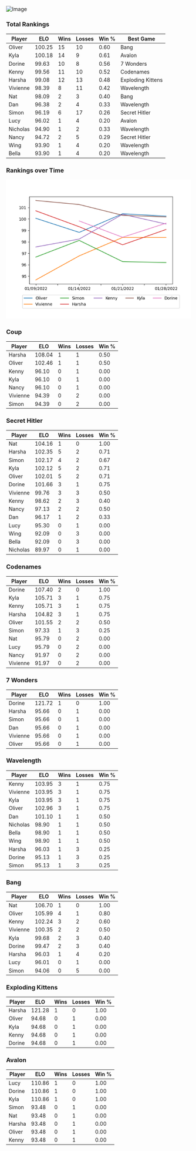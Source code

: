 
![Image](https://media.architecturaldigest.com/photos/618036966ba9675f212cc805/16:9/w_2560%2Cc_limit/SquidGame_Season1_Episode1_00_44_44_16.jpg)

### Total Rankings

| Player | ELO | Wins | Losses | Win % | Best Game |
| --- | --- | --- | --- | --- | --- |
| Oliver | 100.25 | 15 | 10 | 0.60 | Bang |
| Kyla | 100.18 | 14 | 9 | 0.61 | Avalon |
| Dorine | 99.63 | 10 | 8 | 0.56 | 7 Wonders |
| Kenny | 99.56 | 11 | 10 | 0.52 | Codenames |
| Harsha | 99.08 | 12 | 13 | 0.48 | Exploding Kittens |
| Vivienne | 98.39 | 8 | 11 | 0.42 | Wavelength |
| Nat | 98.09 | 2 | 3 | 0.40 | Bang |
| Dan | 96.38 | 2 | 4 | 0.33 | Wavelength |
| Simon | 96.19 | 6 | 17 | 0.26 | Secret Hitler |
| Lucy | 96.02 | 1 | 4 | 0.20 | Avalon |
| Nicholas | 94.90 | 1 | 2 | 0.33 | Wavelength |
| Nancy | 94.72 | 2 | 5 | 0.29 | Secret Hitler |
| Wing | 93.90 | 1 | 4 | 0.20 | Wavelength |
| Bella | 93.90 | 1 | 4 | 0.20 | Wavelength |

### Rankings over Time
![Image](rankings.png)

### Coup

| Player | ELO | Wins | Losses | Win % |
| --- | --- | --- | --- | --- |
| Harsha | 108.04  | 1 | 1 | 0.50 |
| Oliver | 102.46  | 1 | 1 | 0.50 |
| Kenny | 96.10  | 0 | 1 | 0.00 |
| Kyla | 96.10  | 0 | 1 | 0.00 |
| Nancy | 96.10  | 0 | 1 | 0.00 |
| Vivienne | 94.39  | 0 | 2 | 0.00 |
| Simon | 94.39  | 0 | 2 | 0.00 |

### Secret Hitler

| Player | ELO | Wins | Losses | Win % |
| --- | --- | --- | --- | --- |
| Nat | 104.16  | 1 | 0 | 1.00 |
| Harsha | 102.35  | 5 | 2 | 0.71 |
| Simon | 102.17  | 4 | 2 | 0.67 |
| Kyla | 102.12  | 5 | 2 | 0.71 |
| Oliver | 102.01  | 5 | 2 | 0.71 |
| Dorine | 101.66  | 3 | 1 | 0.75 |
| Vivienne | 99.76  | 3 | 3 | 0.50 |
| Kenny | 98.62  | 2 | 3 | 0.40 |
| Nancy | 97.13  | 2 | 2 | 0.50 |
| Dan | 96.17  | 1 | 2 | 0.33 |
| Lucy | 95.30  | 0 | 1 | 0.00 |
| Wing | 92.09  | 0 | 3 | 0.00 |
| Bella | 92.09  | 0 | 3 | 0.00 |
| Nicholas | 89.97  | 0 | 1 | 0.00 |

### Codenames

| Player | ELO | Wins | Losses | Win % |
| --- | --- | --- | --- | --- |
| Dorine | 107.40  | 2 | 0 | 1.00 |
| Kyla | 105.71  | 3 | 1 | 0.75 |
| Kenny | 105.71  | 3 | 1 | 0.75 |
| Harsha | 104.82  | 3 | 1 | 0.75 |
| Oliver | 101.55  | 2 | 2 | 0.50 |
| Simon | 97.33  | 1 | 3 | 0.25 |
| Nat | 95.79  | 0 | 2 | 0.00 |
| Lucy | 95.79  | 0 | 2 | 0.00 |
| Nancy | 91.97  | 0 | 2 | 0.00 |
| Vivienne | 91.97  | 0 | 2 | 0.00 |

### 7 Wonders

| Player | ELO | Wins | Losses | Win % |
| --- | --- | --- | --- | --- |
| Dorine | 121.72  | 1 | 0 | 1.00 |
| Harsha | 95.66  | 0 | 1 | 0.00 |
| Simon | 95.66  | 0 | 1 | 0.00 |
| Dan | 95.66  | 0 | 1 | 0.00 |
| Vivienne | 95.66  | 0 | 1 | 0.00 |
| Oliver | 95.66  | 0 | 1 | 0.00 |

### Wavelength

| Player | ELO | Wins | Losses | Win % |
| --- | --- | --- | --- | --- |
| Kenny | 103.95  | 3 | 1 | 0.75 |
| Vivienne | 103.95  | 3 | 1 | 0.75 |
| Kyla | 103.95  | 3 | 1 | 0.75 |
| Oliver | 102.96  | 3 | 1 | 0.75 |
| Dan | 101.10  | 1 | 1 | 0.50 |
| Nicholas | 98.90  | 1 | 1 | 0.50 |
| Bella | 98.90  | 1 | 1 | 0.50 |
| Wing | 98.90  | 1 | 1 | 0.50 |
| Harsha | 96.03  | 1 | 3 | 0.25 |
| Dorine | 95.13  | 1 | 3 | 0.25 |
| Simon | 95.13  | 1 | 3 | 0.25 |

### Bang

| Player | ELO | Wins | Losses | Win % |
| --- | --- | --- | --- | --- |
| Nat | 106.70  | 1 | 0 | 1.00 |
| Oliver | 105.99  | 4 | 1 | 0.80 |
| Kenny | 102.24  | 3 | 2 | 0.60 |
| Vivienne | 100.35  | 2 | 2 | 0.50 |
| Kyla | 99.68  | 2 | 3 | 0.40 |
| Dorine | 99.47  | 2 | 3 | 0.40 |
| Harsha | 96.03  | 1 | 4 | 0.20 |
| Lucy | 96.01  | 0 | 1 | 0.00 |
| Simon | 94.06  | 0 | 5 | 0.00 |

### Exploding Kittens

| Player | ELO | Wins | Losses | Win % |
| --- | --- | --- | --- | --- |
| Harsha | 121.28  | 1 | 0 | 1.00 |
| Oliver | 94.68  | 0 | 1 | 0.00 |
| Kyla | 94.68  | 0 | 1 | 0.00 |
| Kenny | 94.68  | 0 | 1 | 0.00 |
| Dorine | 94.68  | 0 | 1 | 0.00 |

### Avalon

| Player | ELO | Wins | Losses | Win % |
| --- | --- | --- | --- | --- |
| Lucy | 110.86  | 1 | 0 | 1.00 |
| Dorine | 110.86  | 1 | 0 | 1.00 |
| Kyla | 110.86  | 1 | 0 | 1.00 |
| Simon | 93.48  | 0 | 1 | 0.00 |
| Nat | 93.48  | 0 | 1 | 0.00 |
| Harsha | 93.48  | 0 | 1 | 0.00 |
| Oliver | 93.48  | 0 | 1 | 0.00 |
| Kenny | 93.48  | 0 | 1 | 0.00 |